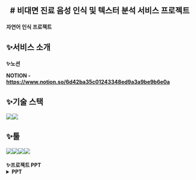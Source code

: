 <h2>
<div align="center"># 비대면 진료 음성 인식 및 텍스터 분석 서비스 프로젝트 </div>
  <h4> 자연어 인식 프로젝트 </h4>
</h2>

<h2>✨서비스 소개</h2>


<h4>✨노션</<h4>
  
NOTION - https://www.notion.so/6d42ba35c01243348ed9a3a9be9b6e0a


<h2>✨기술 스택</h2>

<img src="https://img.shields.io/badge/python-3776AB?style=for-the-badge&logo=python&logoColor=white"><img src="https://img.shields.io/badge/mysql-4479A1?style=for-the-badge&logo=mysql&logoColor=white">

<h2>✨툴</h2>

<img src="https://img.shields.io/badge/GitHub-181717?style=for-the-badge&logo=GitHub&logoColor=white"><img src="https://img.shields.io/badge/Notion-000000?style=for-the-badge&logo=Notion&logoColor=white"><img src="https://img.shields.io/badge/Slack-4A154B?style=for-the-badge&logo=Slack&logoColor=white"><img src="https://img.shields.io/badge/jupyter-F37626?style=for-the-badge&logo=jupyter&logoColor=white">


<h4>✨프로젝트 PPT</<h4>
<details>
<summary>PPT</summary>
<img width="1580" alt="image" src="https://github.com/hdonghun/disease-prediction/assets/67058000/ecb0ccad-c26c-43db-9358-40555df7d91b">
<img width="1577" alt="image" src="https://github.com/hdonghun/disease-prediction/assets/67058000/f208ecdd-fdfa-4273-9166-8006f43e17ed">
<img width="1577" alt="image" src="https://github.com/hdonghun/disease-prediction/assets/67058000/04368a33-de68-4b4a-b655-f66ae55b70d1">
<img width="1576" alt="image" src="https://github.com/hdonghun/disease-prediction/assets/67058000/4d0d7ae0-8779-40f8-98a7-d96e1493a61a">
<img width="1578" alt="image" src="https://github.com/hdonghun/disease-prediction/assets/67058000/4ee701ea-e1de-4a8c-bfc8-6fe8fc372fe3">
<img width="1578" alt="image" src="https://github.com/hdonghun/disease-prediction/assets/67058000/a31b20d2-b831-4a7d-91de-8a2c65e514b7">
<img width="1574" alt="image" src="https://github.com/hdonghun/disease-prediction/assets/67058000/fe0ec58e-1788-4325-a984-3cd0e6ba259d">
<img width="1576" alt="image" src="https://github.com/hdonghun/disease-prediction/assets/67058000/7d858112-ad06-4b62-ba90-b309cb686db9">
<img width="1578" alt="image" src="https://github.com/hdonghun/disease-prediction/assets/67058000/61146890-211c-4325-8e04-4f42eb5ff886">
<img width="1577" alt="image" src="https://github.com/hdonghun/disease-prediction/assets/67058000/1e67e15e-ae31-4a52-872e-cc1d5b14c72e">
<img width="1576" alt="image" src="https://github.com/hdonghun/disease-prediction/assets/67058000/17e80cf8-35a4-46e9-9f6a-e439320ce405">
<img width="1579" alt="image" src="https://github.com/hdonghun/disease-prediction/assets/67058000/63c94a35-7be4-4059-8daa-3139a5387a79">
<img width="1577" alt="image" src="https://github.com/hdonghun/disease-prediction/assets/67058000/365caf40-3a81-4204-95bf-8ae4052ab6dd">
<img width="1577" alt="image" src="https://github.com/hdonghun/disease-prediction/assets/67058000/9207e257-9d9f-4ac8-9ab3-603f14aa7858">
<img width="1579" alt="image" src="https://github.com/hdonghun/disease-prediction/assets/67058000/2cc17cf8-c2d7-4e7f-ac6f-9d1bcb58d2ba">
<img width="1575" alt="image" src="https://github.com/hdonghun/disease-prediction/assets/67058000/63ccd7df-cbb9-4880-b4a1-b9af54c445af">
<img width="1577" alt="image" src="https://github.com/hdonghun/disease-prediction/assets/67058000/ed891b12-3acd-4fa4-b69b-1bd6720399d3">
<img width="1579" alt="image" src="https://github.com/hdonghun/disease-prediction/assets/67058000/a57cbffe-df74-47e0-96b6-8818740e5739">
<img width="1576" alt="image" src="https://github.com/hdonghun/disease-prediction/assets/67058000/1c323517-58a0-474c-9d29-c4ba8ee00ce6">
<img width="1579" alt="image" src="https://github.com/hdonghun/disease-prediction/assets/67058000/6647fdda-d883-4942-8e00-05ba9c446958">
<시연 영상> https://github.com/hdonghun/disease-prediction/assets/67058000/da3aea67-5e0d-44d0-b323-b0bb49315385
<img width="1580" alt="image" src="https://github.com/hdonghun/disease-prediction/assets/67058000/d6279ee8-94a7-42b1-aecb-5f2cedb339a4">
<img width="1577" alt="image" src="https://github.com/hdonghun/disease-prediction/assets/67058000/e08eaecf-d99d-4564-9d0a-18050075fbe4">
<img width="1579" alt="image" src="https://github.com/hdonghun/disease-prediction/assets/67058000/9bd44c32-e831-4671-bc3b-f91beaba7068">
<img width="1574" alt="image" src="https://github.com/hdonghun/disease-prediction/assets/67058000/8d1fa27b-6157-4acb-be3e-85f87a54cb9a">






